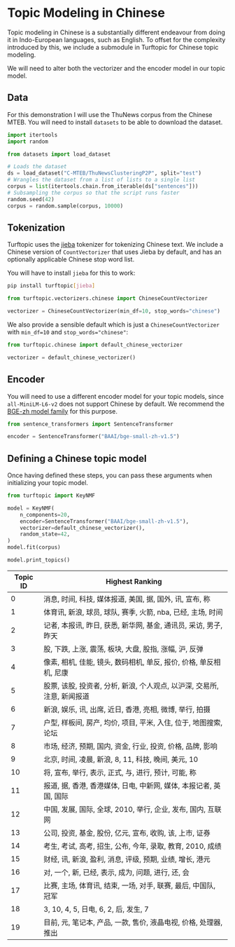 # Topic Modeling in Chinese

Topic modeling in Chinese is a substantially different endeavour from doing it in Indo-European languages, such as English.
To offset for the complexity introduced by this, we include a submodule in Turftopic for Chinese topic modeling.

We will need to alter both the vectorizer and the encoder model in our topic model.

## Data

For this demonstration I will use the ThuNews corpus from the Chinese MTEB.
You will need to install `datasets` to be able to download the dataset.

```python
import itertools
import random

from datasets import load_dataset

# Loads the dataset
ds = load_dataset("C-MTEB/ThuNewsClusteringP2P", split="test")
# Wrangles the dataset from a list of lists to a single list
corpus = list(itertools.chain.from_iterable(ds["sentences"]))
# Subsampling the corpus so that the script runs faster
random.seed(42)
corpus = random.sample(corpus, 10000)
```

## Tokenization

Turftopic uses the [jieba](https://github.com/fxsjy/jieba) tokenizer for tokenizing Chinese text.
We include a Chinese version of `CountVectorizer` that uses Jieba by default, and has an optionally applicable Chinese stop word list.

You will have to install `jieba` for this to work:
```bash
pip install turftopic[jieba]
```

```python
from turftopic.vectorizers.chinese import ChineseCountVectorizer

vectorizer = ChineseCountVectorizer(min_df=10, stop_words="chinese")
```

We also provide a sensible default which is just a `ChineseCountVectorizer` with `min_df=10` and `stop_words="chinese"`:

```python
from turftopic.chinese import default_chinese_vectorizer

vectorizer = default_chinese_vectorizer()
```

## Encoder

You will need to use a different encoder model for your topic models, since `all-MiniLM-L6-v2` does not support Chinese by default.
We recommend the [BGE-zh model family](https://huggingface.co/collections/BAAI/bge-66797a74476eb1f085c7446d) for this purpose.

```python
from sentence_transformers import SentenceTransformer

encoder = SentenceTransformer("BAAI/bge-small-zh-v1.5")
```

## Defining a Chinese topic model

Once having defined these steps, you can pass these arguments when initializing your topic model.

```python
from turftopic import KeyNMF

model = KeyNMF(
    n_components=20,
    encoder=SentenceTransformer("BAAI/bge-small-zh-v1.5"),
    vectorizer=default_chinese_vectorizer(),
    random_state=42,
)
model.fit(corpus)

model.print_topics()
```

| Topic ID | Highest Ranking |
| - | - |
| 0 | 消息, 时间, 科技, 媒体报道, 美国, 据, 国外, 讯, 宣布, 称 |
| 1 | 体育讯, 新浪, 球员, 球队, 赛季, 火箭, nba, 已经, 主场, 时间 |
| 2 | 记者, 本报讯, 昨日, 获悉, 新华网, 基金, 通讯员, 采访, 男子, 昨天 |
| 3 | 股, 下跌, 上涨, 震荡, 板块, 大盘, 股指, 涨幅, 沪, 反弹 |
| 4 | 像素, 相机, 佳能, 镜头, 数码相机, 单反, 报价, 价格, 单反相机, 尼康 |
| 5 | 股票, 该股, 投资者, 分析, 新浪, 个人观点, 以沪深, 交易所, 注意, 新闻报道 |
| 6 | 新浪, 娱乐, 讯, 出席, 近日, 香港, 亮相, 微博, 举行, 拍摄 |
| 7 | 户型, 样板间, 房产, 均价, 项目, 平米, 入住, 位于, 地图搜索, 论坛 |
| 8 | 市场, 经济, 预期, 国内, 资金, 行业, 投资, 价格, 品牌, 影响 |
| 9 | 北京, 时间, 凌晨, 新浪, 8, 11, 科技, 晚间, 美元, 10 |
| 10 | 将, 宣布, 举行, 表示, 正式, 与, 进行, 预计, 可能, 称 |
| 11 | 报道, 据, 香港, 香港媒体, 日电, 中新网, 媒体, 本报记者, 英国, 国际 |
| 12 | 中国, 发展, 国际, 全球, 2010, 举行, 企业, 发布, 国内, 互联网 |
| 13 | 公司, 投资, 基金, 股份, 亿元, 宣布, 收购, 该, 上市, 证券 |
| 14 | 考生, 考试, 高考, 招生, 公布, 今年, 录取, 教育, 2010, 成绩 |
| 15 | 财经, 讯, 新浪, 盈利, 消息, 评级, 预期, 业绩, 增长, 港元 |
| 16 | 对, 一个, 新, 已经, 表示, 成为, 问题, 进行, 还, 会 |
| 17 | 比赛, 主场, 体育讯, 结束, 一场, 对手, 联赛, 最后, 中国队, 冠军 |
| 18 | 3, 10, 4, 5, 日电, 6, 2, 后, 发生, 7 |
| 19 | 目前, 元, 笔记本, 产品, 一款, 售价, 液晶电视, 价格, 处理器, 推出 |

